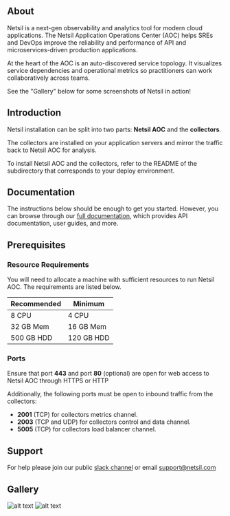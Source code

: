 ## About
Netsil is a next-gen observability and analytics tool for modern cloud applications. The Netsil Application Operations Center (AOC) helps SREs and DevOps improve the reliability and performance of API and microservices-driven production applications.

At the heart of the AOC is an auto-discovered service topology. It visualizes service dependencies and operational metrics so practitioners can work collaboratively across teams. 

See the "Gallery" below for some screenshots of Netsil in action!

## Introduction
Netsil installation can be split into two parts: **Netsil AOC** and the **collectors**.

The collectors are installed on your application servers and mirror the traffic back to Netsil AOC for analysis.

To install Netsil AOC and the collectors, refer to the README of the subdirectory that corresponds to your deploy environment.

## Documentation
The instructions below should be enough to get you started. However, you can browse through our [full documentation](https://netsil.github.io/docs), which provides API documentation, user guides, and more.

## Prerequisites
### Resource Requirements
You will need to allocate a machine with sufficient resources to run Netsil AOC.
The requirements are listed below.

| Recommended | Minimum    |
| ----------- | --------   |
| 8 CPU       | 4 CPU      |
| 32 GB Mem   | 16 GB Mem  |
| 500 GB HDD  | 120 GB HDD |

### Ports
Ensure that port **443** and port **80** (optional) are open for web access to Netsil AOC through HTTPS or HTTP

Additionally, the following ports must be open to inbound traffic from the collectors:
- **2001** (TCP) for collectors metrics channel.
- **2003** (TCP and UDP) for collectors control and data channel.
- **5005** (TCP) for collectors load balancer channel.

## Support
For help please join our public [slack channel](https://netsil-users.slack.com) or email support@netsil.com 

## Gallery
![alt text](https://s3.amazonaws.com/docs.netsil.com/screenshots/default-map.png "Netsil Topology Main")
![alt text](https://s3.amazonaws.com/docs.netsil.com/screenshots/kube.png "Netsil Topology Kube Namespaces")

